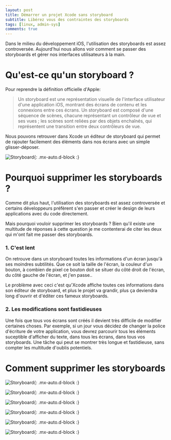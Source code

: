```yaml
---
layout: post
title: Démarrer un projet Xcode sans storyboard
subtitle: Libérez vous des contraintes des storyboards
tags: [linux, admin-sys]
comments: true
---
```


Dans le milieu du développement iOS, l'utilisation des storyboards est assez controversée. Aujourd'hui nous allons voir comment se passer des storyboards et gérer nos interfaces utilisateurs à la main.

# Qu'est-ce qu'un storyboard ?

Pour reprendre la définition officielle d'Apple:
> Un storyboard est une représentation visuelle de l'interface utilisateur d'une application iOS, montrant des écrans de contenu et les connexions entre ces écrans. Un storyboard est composé d'une séquence de scènes, chacune représentant un contrôleur de vue et ses vues ; les scènes sont reliées par des objets enchaînés, qui représentent une transition entre deux contrôleurs de vue.

Nous pouvons retrouver dans Xcode un éditeur de storyboard qui permet de rajouter facilement des éléments dans nos écrans avec un simple glisser-déposer.

![Storyboard](https://github.com/sonnyfournier/blog/blob/master/assets/img/how-to-no-storyboards/intro.png){: .mx-auto.d-block :}

# Pourquoi supprimer les storyboards ?

Comme dit plus haut, l'utilisation des storyboards est assez controversée et certains développeurs préfèrent s'en passer et créer le design de leurs applications avec du code directement.

Mais pourquoi vouloir supprimer les storyboards ? Bien qu'il existe une multitude de réponses à cette question je me contenterai de citer les deux qui m'ont fait me passer des storyboards.

### 1. C'est lent
On retrouve dans un storyboard toutes les informations d'un écran jusqu'à ses moindres subtilités. Que ce soit la taille de l'écran, la couleur d'un bouton, à combien de pixel ce bouton doit se situer du côté droit de l'écran, du côté gauche de l'écran, et j'en passe..

Le problème avec ceci c'est qu'Xcode affiche toutes ces informations dans son éditeur de storyboard, et plus le projet va grandir, plus ça deviendra long d'ouvrir et d'éditer ces fameux storyboards.

### 2. Les modifications sont fastidieuses
Une fois que tous vos écrans sont créés il devient très difficile de modifier certaines choses. Par exemple, si un jour vous décidez de changer la police d'écriture de votre application, vous devrez parcourir tous les éléments suceptible d'afficher du texte, dans tous les écrans, dans tous vos storyboards. Une tâche qui peut se montrer très longue et fastidieuse, sans compter les multitude d'oublis potentiels.

# Comment supprimer les storyboards

![Storyboard](https://github.com/sonnyfournier/blog/blob/master/assets/img/how-to-no-storyboards/1.png){: .mx-auto.d-block :}

![Storyboard](https://github.com/sonnyfournier/blog/blob/master/assets/img/how-to-no-storyboards/2.png){: .mx-auto.d-block :}

![Storyboard](https://github.com/sonnyfournier/blog/blob/master/assets/img/how-to-no-storyboards/3.png){: .mx-auto.d-block :}

![Storyboard](https://github.com/sonnyfournier/blog/blob/master/assets/img/how-to-no-storyboards/4.png){: .mx-auto.d-block :}

![Storyboard](https://github.com/sonnyfournier/blog/blob/master/assets/img/how-to-no-storyboards/5.png){: .mx-auto.d-block :}

![Storyboard](https://github.com/sonnyfournier/blog/blob/master/assets/img/how-to-no-storyboards/6.png){: .mx-auto.d-block :}